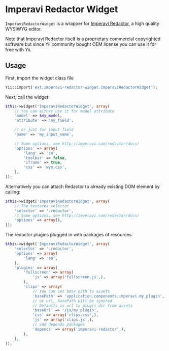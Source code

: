 Imperavi Redactor Widget
========================

`ImperaviRedactorWidget` is a wrapper for [Imperavi Redactor](http://imperavi.com/redactor/),
a high quality WYSIWYG editor.

Note that Imperavi Redactor itself is a proprietary commercial copyrighted software
but since Yii community bought OEM license you can use it for free with Yii.

Usage
-----

First, import the widget class file

```php
Yii::import('ext.imperavi-redactor-widget.ImperaviRedactorWidget');
```

Next, call the widget:

```php
$this->widget('ImperaviRedactorWidget', array(
	// You can either use it for model attribute
	'model' => $my_model,
	'attribute' => 'my_field',

	// or just for input field
	'name' => 'my_input_name',

	// Some options, see http://imperavi.com/redactor/docs/
	'options' => array(
		'lang' => 'en',
		'toolbar' => false,
		'iframe' => true,
		'css' => 'wym.css',
	),
));
```

Alternatively you can attach Redactor to already existing DOM element by calling:

```php
$this->widget('ImperaviRedactorWidget', array(
	// The textarea selector
	'selector' => '.redactor',
	// Some options, see http://imperavi.com/redactor/docs/
	'options' => array(),
));
```

The redactor plugins plugged in with packages of resources.

```php
$this->widget('ImperaviRedactorWidget', array(
	'selector' => '.redactor',
	'options' => array(
		'lang' => 'en',
	),
	'plugins' => array(
		'fullscreen' => array(
			'js' => array('fullscreen.js',),
		),
		'clips' => array(
			// You can set base path to assets
			'basePath' => 'application.components.imperavi.my_plugin',
			// or url, basePath will be ignored.
			// Defaults is url to plugis dir from assets
			'baseUrl' => '/js/my_plugin',
			'css' => array('clips.css',),
			'js' => array('clips.js',),
			// add depends packages
			'depends' => array('imperavi-redactor',),
		),
	),
));
```
